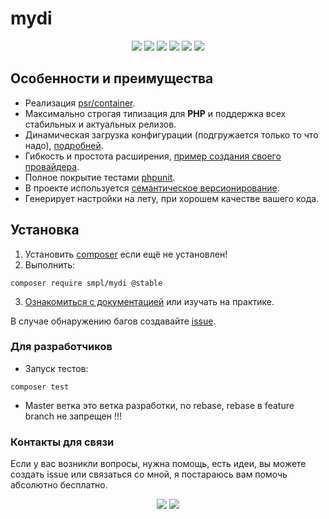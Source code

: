 # mydi

<p align="center">
    <a href="https://travis-ci.org/smpl/mydi"><img src="https://travis-ci.org/smpl/mydi.svg?branch=master"></a>
    <a href="https://scrutinizer-ci.com/g/smpl/mydi/?branch=master"><img src="https://scrutinizer-ci.com/g/smpl/mydi/badges/quality-score.png?b=master"></a>
    <a href="https://scrutinizer-ci.com/g/smpl/mydi/?branch=master"><img src="https://scrutinizer-ci.com/g/smpl/mydi/badges/coverage.png?b=master"></a>
    <a href="https://packagist.org/packages/smpl/mydi"><img src="https://poser.pugx.org/smpl/mydi/v/stable.svg"></a>
    <a href="https://packagist.org/packages/smpl/mydi"><img src="https://poser.pugx.org/smpl/mydi/v/unstable.svg"></a>
    <a href="https://packagist.org/packages/smpl/mydi"><img src="https://poser.pugx.org/smpl/mydi/license.svg"></a>
</p>

## Особенности и преимущества

* Реализация [psr/container](https://github.com/container-interop/fig-standards/blob/master/proposed/container.md).
* Максимально строгая типизация для **PHP** и поддержка всех стабильных и актуальных релизов.
* Динамическая загрузка конфигурации (подгружается только то что надо), [подробней](doc/dynamicConfiguration.md).
* Гибкость и простота расширения, [пример создания своего провайдера](doc/customProvider.md).
* Полное покрытие тестами [phpunit](https://phpunit.de/).
* В проекте используется [семантическое версионирование](http://bfy.tw/AJ0C).
* Генерирует настройки на лету, при хорошем качестве вашего кода.

## Установка

1. Установить [composer](https://getcomposer.org/doc/00-intro.md) если ещё не установлен!
2. Выполнить:
``` 
composer require smpl/mydi @stable
``` 
3. [Ознакомиться с документацией](/doc/readme.md) или изучать на практике.

В случае обнаружению багов создавайте [issue](https://github.com/smpl/mydi/issues/new).

### Для разработчиков

* Запуск тестов:

``` 
composer test 
```

* Master ветка это ветка разработки, no rebase, rebase в feature branch не запрещен !!!

### Контакты для связи

Если у вас возникли вопросы, нужна помощь, есть идеи, вы можете создать issue или связаться со мной, 
я постараюсь вам помочь абсолютно бесплатно.

<p align="center">
    <a href="https://t.me/KuvshinovEE"><img src="https://cdn.portableapps.com/TelegramDesktopPortable_128.png"></a>
    <a href="mailto:smpl@itmywork.com"><img src="http://oit.nd.edu/assets/234560/logo_gmail_128px.png"></a>
</p>